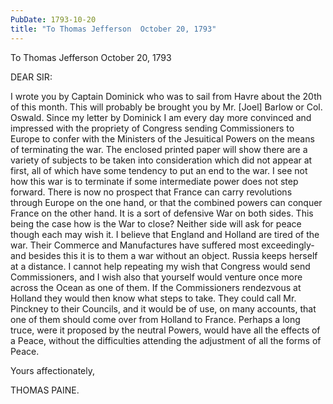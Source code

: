 ```yaml
---
PubDate: 1793-10-20
title: "To Thomas Jefferson  October 20, 1793"
---
```


   To Thomas Jefferson  October 20, 1793

   DEAR SIR:

   I wrote you by Captain Dominick who was to sail from Havre about the 20th
   of this month. This will probably be brought you by Mr. [Joel] Barlow or
   Col. Oswald. Since my letter by Dominick I am every day more convinced and
   impressed with the propriety of Congress sending Commissioners to Europe
   to confer with the Ministers of the Jesuitical Powers on the means of
   terminating the war. The enclosed printed paper will show there are a
   variety of subjects to be taken into consideration which did not appear at
   first, all of which have some tendency to put an end to the war. I see not
   how this war is to terminate if some intermediate power does not step
   forward. There is now no prospect that France can carry revolutions
   through Europe on the one hand, or that the combined powers can conquer
   France on the other hand. It is a sort of defensive War on both sides.
   This being the case how is the War to close? Neither side will ask for
   peace though each may wish it. I believe that England and Holland are
   tired of the war. Their Commerce and Manufactures have suffered most
   exceedingly-and besides this it is to them a war without an object. Russia
   keeps herself at a distance. I cannot help repeating my wish that Congress
   would send Commissioners, and I wish also that yourself would venture once
   more across the Ocean as one of them. If the Commissioners rendezvous at
   Holland they would then know what steps to take. They could call Mr.
   Pinckney to their Councils, and it would be of use, on many accounts, that
   one of them should come over from Holland to France. Perhaps a long truce,
   were it proposed by the neutral Powers, would have all the effects of a
   Peace, without the difficulties attending the adjustment of all the forms
   of Peace.

   Yours affectionately,

   THOMAS PAINE.




